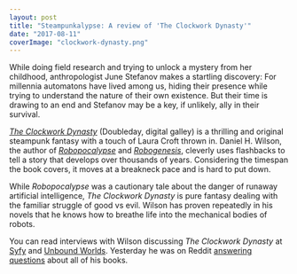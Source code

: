 ```yaml
---
layout: post
title: "Steampunkalypse: A review of 'The Clockwork Dynasty'"
date: "2017-08-11"
coverImage: "clockwork-dynasty.png"
---
```


While doing field research and trying to unlock a mystery from her childhood, anthropologist June Stefanov makes a startling discovery: For millennia automatons have lived among us, hiding their presence while trying to understand the nature of their own existence. But their time is drawing to an end and Stefanov may be a key, if unlikely, ally in their survival.

[_The Clockwork Dynasty_](http://amzn.to/2wBFw69) (Doubleday, digital galley) is a thrilling and original steampunk fantasy with a touch of Laura Croft thrown in. Daniel H. Wilson, the author of [_Robopocalypse_](http://amzn.to/2uOA7Xc) and _[Robogenesis](http://amzn.to/2vqPOrv)_, cleverly uses flashbacks to tell a story that develops over thousands of years. Considering the timespan the book covers, it moves at a breakneck pace and is hard to put down.

While _Robopocalypse_ was a cautionary tale about the danger of runaway artificial intelligence, _The Clockwork Dynasty_ is pure fantasy dealing with the familiar struggle of good vs evil. Wilson has proven repeatedly in his novels that he knows how to breathe life into the mechanical bodies of robots.

You can read interviews with Wilson discussing _The Clockwork Dynasty_ at [Syfy](http://www.syfy.com/syfywire/author-daniel-wilson-on-his-latest-novel-the-clockwork-dynasty) and [Unbound Worlds](http://www.unboundworlds.com/2017/08/clockwork-dynasty-robots-daniel-h-wilson/). Yesterday he was on Reddit [answering questions](https://www.reddit.com/r/Fantasy/comments/6suaan/hi_reddit_this_is_daniel_h_wilson_i_wrote/) about all of his books.
